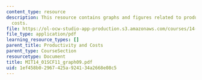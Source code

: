 ```yaml
---
content_type: resource
description: This resource contains graphs and figures related to productivity and
  costs.
file: https://ol-ocw-studio-app-production.s3.amazonaws.com/courses/14-01sc-principles-of-microeconomics-fall-2011/1ef458b02967425a924134a2668e08c5_MIT14_01SCF11_graph09.pdf
file_type: application/pdf
learning_resource_types: []
parent_title: Productivity and Costs
parent_type: CourseSection
resourcetype: Document
title: MIT14_01SCF11_graph09.pdf
uid: 1ef458b0-2967-425a-9241-34a2668e08c5
---
```

